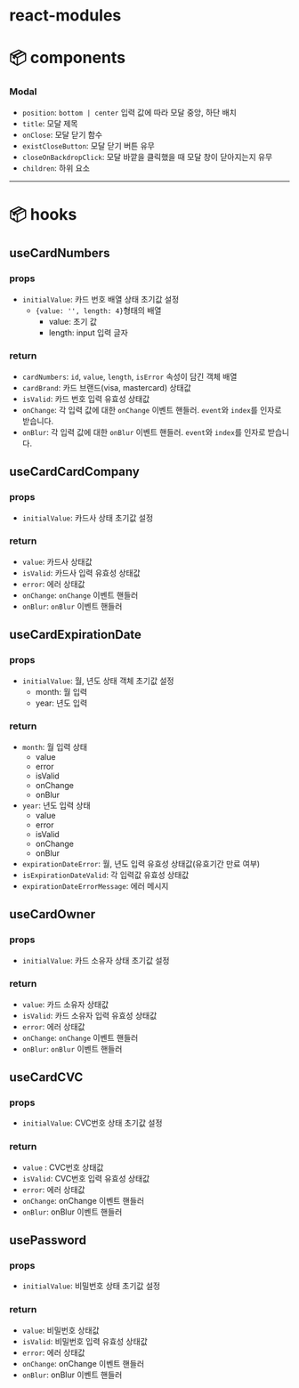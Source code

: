 # react-modules

# 📦 components

### Modal

- `position`: `bottom | center` 입력 값에 따라 모달 중앙, 하단 배치
- `title`: 모달 제목
- `onClose`: 모달 닫기 함수
- `existCloseButton`: 모달 닫기 버튼 유무
- `closeOnBackdropClick`: 모달 바깥을 클릭했을 때 모달 창이 닫아지는지 유무
- `children`: 하위 요소

---

# 📦 hooks

## useCardNumbers

### props

- `initialValue`: 카드 번호 배열 상태 초기값 설정
  - `{value: '', length: 4}`형태의 배열
    - value: 초기 값
    - length: input 입력 글자

### return

- `cardNumbers`: `id`, `value`, `length`, `isError` 속성이 담긴 객체 배열
- `cardBrand`: 카드 브랜드(visa, mastercard) 상태값
- `isValid`: 카드 번호 입력 유효성 상태값
- `onChange`: 각 입력 값에 대한 `onChange` 이벤트 핸들러. `event`와 `index`를 인자로 받습니다.
- `onBlur`: 각 입력 값에 대한 `onBlur` 이벤트 핸들러. `event`와 `index`를 인자로 받습니다.

## useCardCardCompany

### props

- `initialValue`: 카드사 상태 초기값 설정

### return

- `value`: 카드사 상태값
- `isValid`: 카드사 입력 유효성 상태값
- `error`: 에러 상태값
- `onChange`: `onChange` 이벤트 핸들러
- `onBlur`: `onBlur` 이벤트 핸들러

## useCardExpirationDate

### props

- `initialValue`: 월, 년도 상태 객체 초기값 설정
  - month: 월 입력
  - year: 년도 입력

### return

- `month`: 월 입력 상태
  - value
  - error
  - isValid
  - onChange
  - onBlur
- `year`: 년도 입력 상태
  - value
  - error
  - isValid
  - onChange
  - onBlur
- `expirationDateError`: 월, 년도 입력 유효성 상태값(유효기간 만료 여부)
- `isExpirationDateValid`: 각 입력값 유효성 상태값
- `expirationDateErrorMessage`: 에러 메시지

## useCardOwner

### props

- `initialValue`: 카드 소유자 상태 초기값 설정

### return

- `value`: 카드 소유자 상태값
- `isValid`: 카드 소유자 입력 유효성 상태값
- `error`: 에러 상태값
- `onChange`: `onChange` 이벤트 핸들러
- `onBlur`: `onBlur` 이벤트 핸들러

## useCardCVC

### props

- `initialValue`: CVC번호 상태 초기값 설정

### return

- `value` : CVC번호 상태값
- `isValid`: CVC번호 입력 유효성 상태값
- `error`: 에러 상태값
- `onChange`: onChange 이벤트 핸들러
- `onBlur`: onBlur 이벤트 핸들러

## usePassword

### props

- `initialValue`: 비밀번호 상태 초기값 설정

### return

- `value`: 비밀번호 상태값
- `isValid`: 비밀번호 입력 유효성 상태값
- `error`: 에러 상태값
- `onChange`: onChange 이벤트 핸들러
- `onBlur`: onBlur 이벤트 핸들러
